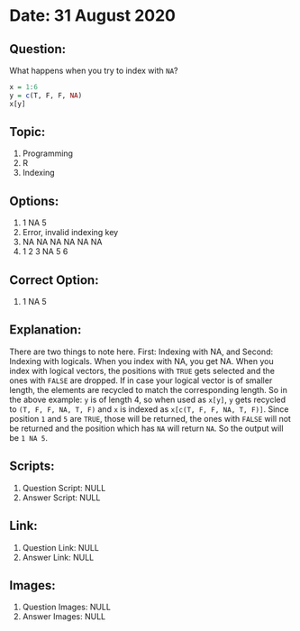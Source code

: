 # Date: 31 August 2020

## Question:
What happens when you try to index with `NA`?
```r
x = 1:6
y = c(T, F, F, NA)
x[y]
```

## Topic:
1. Programming
2. R
3. Indexing

## Options:
1. 1 NA 5
2. Error, invalid indexing key
3. NA NA NA NA NA NA
4. 1 2 3 NA 5 6

## Correct Option:
1. 1 NA 5

## Explanation:
There are two things to note here. First: Indexing with NA, and Second: Indexing with logicals. When you index with NA, you get NA. When you index with logical vectors, the positions with `TRUE` gets selected and the ones with `FALSE` are dropped. If in case your logical vector is of smaller length, the elements are recycled to match the corresponding length. So in the above example: `y` is of length 4, so when used as `x[y]`, `y` gets recycled to `(T, F, F, NA, T, F)` and `x` is indexed as `x[c(T, F, F, NA, T, F)]`. Since position `1` and `5` are `TRUE`, those will be returned, the ones with `FALSE` will not be returned and the position which has `NA` will return `NA`. So the output will be `1 NA 5`.

## Scripts:
1. Question Script: NULL
2. Answer Script: NULL

## Link:
1. Question Link: NULL
2. Answer Link: NULL

## Images:
1. Question Images: NULL
2. Answer Images: NULL
